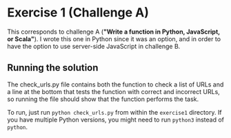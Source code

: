 # Exercise 1 (Challenge A)

This corresponds to challenge A (**"Write a function in Python, JavaScript, or Scala"**). I wrote this one in Python since it was an option, and in order to have the option to use server-side JavaScript in challenge B.

## Running the solution

The check_urls.py file contains both the function to check a list of URLs and a line at the bottom that tests the function with correct and incorrect URLs, so running the file should show that the function performs the task.

To run, just run `python check_urls.py` from within the `exercise1` directory. If you have multiple Python versions, you might need to run `python3` instead of `python`.

